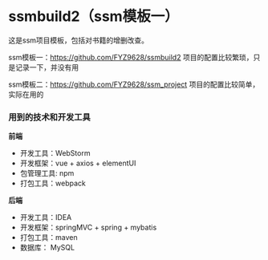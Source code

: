 # ssmbuild2（ssm模板一）


这是ssm项目模板，包括对书籍的增删改查。 


ssm模板一：https://github.com/FYZ9628/ssmbuild2 项目的配置比较繁琐，只是记录一下，并没有用


ssm模板二：https://github.com/FYZ9628/ssm_project 项目的配置比较简单，实际在用的

### 用到的技术和开发工具
**前端**
- 开发工具：WebStorm
- 开发框架：vue + axios + elementUI
- 包管理工具: npm
- 打包工具：webpack

**后端**
- 开发工具：IDEA
- 开发框架：springMVC + spring + mybatis
- 打包工具：maven
- 数据库： MySQL

